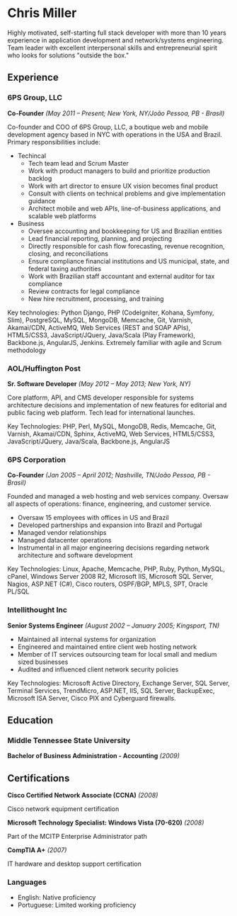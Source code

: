 # Chris Miller
Highly motivated, self-starting full stack developer with more than 10 years experience in application development and network/systems engineering. Team leader with excellent interpersonal skills and entrepreneurial spirit who looks for solutions "outside the box."

## Experience

### 6PS Group, LLC

**Co-Founder** _(May 2011 – Present; New York, NY/João Pessoa, PB - Brasil)_

Co-founder and COO of 6PS Group, LLC, a boutique web and mobile development agency based in NYC with operations in the USA and Brazil. Primary responsibilities include:

* Techincal
    * Tech team lead and Scrum Master
    * Work with product managers to build and prioritize production backlog
    * Work with art director to ensure UX vision becomes final product
    * Consult with clients on technical problems and give implementation guidance
    * Architect mobile and web APIs, line-of-business applications, and scalable web platforms
* Business
    * Oversee accounting and bookkeeping for US and Brazilian entities
    * Lead financial reporting, planning, and projecting
    * Directly responsible for cash flow forecasting, revenue recognition, closing, and reconciliations
    * Ensure compliance financial institutions and US municipal, state, and federal taxing authorities
    * Work with Brazilian staff accountant and external auditor for tax compliance
    * Review contracts for legal compliance
    * New hire recruitment, processing, and training

Key technologies: Python Django, PHP (CodeIgniter, Kohana, Symfony, Slim), PostgreSQL, MySQL, MongoDB, Memcache, Git, Varnish, Akamai/CDN, ActiveMQ, Web Services (REST and SOAP APIs), HTML5/CSS3, JavaScript/JQuery, Java/Scala (Play Framework), Backbone.js, AngularJS, Jenkins. Extremely familiar with agile and Scrum methodology

### AOL/Huffington Post

**Sr. Software Developer** _(May 2012 – May 2013; New York, NY)_

Core platform, API, and CMS developer responsible for systems architecture decisions and implementation of new features for editorial and public facing web platform. Tech lead for international launches.

Key Technologies: PHP, Perl, MySQL, MongoDB, Redis, Memcache, Git, Varnish, Akamai/CDN, Sphinx, ActiveMQ, Web Services, HTML5/CSS3, JavaScript/JQuery, Java/Scala, Backbone.js, AngularJS

### 6PS Corporation

**Co-Founder** _(Jan 2005 – April 2012; Nashville, TN/João Pessoa, PB - Brasil)_

Founded and managed a web hosting and web services company. Oversaw all aspects of operations: finance, engineering, and customer service. 

* Oversaw 15 employees with offices in US and Brazil
* Developed partnerships and expansion into Brazil and Portugal
* Managed vendor relationships
* Managed datacenter operations
* Instrumental in all major engineering decisions regarding network architecture and software development

Key Technologies: Linux, Apache, Memcache, PHP, Ruby, Python, MySQL, cPanel, Windows Server 2008 R2, Microsoft IIS, Microsoft SQL Server, Nagios, ASP.NET (C#), Cisco routers, OSPF/BGP, MPLS, SPT, Oracle PL/SQL


### Intellithought Inc

**Senior Systems Engineer** _(August 2002 – January 2005; Kingsport, TN)_

* Maintained all internal systems for organization
* Engineered and maintained entire client web hosting network
* Member of IT services outsourcing team for local small and medium sized businesses
* Audited and influenced client network security policies

Key Technologies: Microsoft Active Directory, Exchange Server, SQL Server, Terminal Services, TrendMicro, ASP.NET, IIS, SQL Server, BackupExec, Microsoft ISA Server, Cisco PIX and Cyberguard firewalls.

## Education


### Middle Tennessee State University

**Bachelor of Business Administration - Accounting** _(2009)_

## Certifications

**Cisco Certified Network Associate (CCNA)** _(2008)_

Cisco network equipment certification

**Microsoft Technology Specialist: Windows Vista (70-620)** _(2008)_

Part of the MCITP Enterprise Administrator path

**CompTIA A+** _(2007)_

IT hardware and desktop support certification


### Languages

* English: Native proficiency
* Portuguese: Limited working proficiency